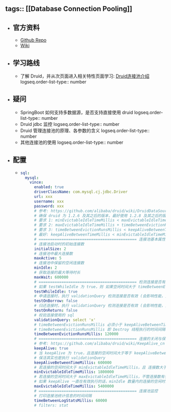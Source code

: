 tags:: [[Database Connection Pooling]]
---

- ## 官方资料
	- [Github Repo](https://github.com/alibaba/druid)
	- [Wiki](https://github.com/alibaba/druid/wiki/%E9%A6%96%E9%A1%B5)
- ## 学习路线
	- 了解 Druid，并从次页面进入相关特性页面学习: [Druid连接池介绍](https://github.com/alibaba/druid/wiki/Druid%E8%BF%9E%E6%8E%A5%E6%B1%A0%E4%BB%8B%E7%BB%8D)
	  logseq.order-list-type:: number
- ## 疑问
	- SpringBoot 如何支持多数据源，是否支持直接使用 druid
	  logseq.order-list-type:: number
	- Druid jdbc 监控
	  logseq.order-list-type:: number
	- Druid 管理连接池的原理、各参数的含义
	  logseq.order-list-type:: number
	- 其他连接池的使用
	  logseq.order-list-type:: number
- ## 配置
	- ``` yml
	  sql:
	    mysql:
	      vince:
	        enabled: true
	        driverClassName: com.mysql.cj.jdbc.Driver
	        url: xxx
	        username: xxx
	        password: xxx
	        # 参考: https://github.com/alibaba/druid/wiki/DruidDataSource%E9%85%8D%E7%BD%AE%E5%B1%9E%E6%80%A7%E5%88%97%E8%A1%A8
	        # 确保 druid 为 1.2.6 及其之后的版本，最好使用 1.2.8 及其之后的版本
	        # 要求 1: minEvictableIdleTimeMillis < maxEvictableIdleTimeMillis
	        # 要求 2: maxEvictableIdleTimeMillis + timeBetweenEvictionRunsMillis < mysql 会话的 wait_timeout
	        # 要求 3: timeBetweenEvictionRunsMillis < keepAliveBetweenTimeMillis
	        # 最好: keepAliveBetweenTimeMillis < minEvictableIdleTimeMillis
	        # =========================================== 连接池基本属性
	        # 连接池启动时的初始连接数
	        initialSize: 2
	        # 连接池中最大连接数
	        maxActive: 5
	        # 连接池中保留的空闲连接数
	        minIdle: 2
	        # 获取连接的最大等待时长
	        maxWait: 600000
	        # =========================================== 检测连接是否有效
	        # 如果 testWhileIdle 为 true，则 如果空闲时间大于 timeBetweenEvictionRunsMillis ，执行 validationQuery 检测连接是否有效
	        testWhileIdle: true
	        # 申请连接时，执行 validationQuery 检测连接是否有效 (会影响性能，建议 false)
	        testOnBorrow: false
	        # 归还连接时，执行 validationQuery 检测连接是否有效 (会影响性能，建议 false)
	        testOnReturn: false
	        # 校验连接使用的 sql
	        validationQuery: select 'x'
	        # timeBetweenEvictionRunsMillis 必须小于 keepAliveBetweenTimeMillis (默认 60000 * 2)，否则会报错
	        # timeBetweenEvictionRunsMillis 即 Destroy 线程执行的时间间隔
	        timeBetweenEvictionRunsMillis: 120000
	        # =========================================== 连接的关闭与保活
	        # 参考: https://github.com/alibaba/druid/wiki/KeepAlive_cn
	        keepAlive: true
	        # 当 keepAlive 为 true，且连接的空闲时间大于等于 keepAliveBetweenTimeMillis 而 小于 timeBetweenEvictionRunsMillis ，才能触发保活
	        # 保活其实也是执行 validationQuery
	        keepAliveBetweenTimeMillis: 600000
	        # 若连接的空闲时间大于 minEvictableIdleTimeMillis，且 连接数大于 minIdle 时，则被 destroy 线程 驱逐
	        minEvictableIdleTimeMillis: 1800000
	        # 若连接的空闲时间大于 maxEvictableIdleTimeMillis，不管连接数有多少，都会被 destroy 线程 驱逐
	        # 如果 keepAlive 一直在有效执行的话，minIdle 数量内的连接的空闲时间不会到达 maxEvictableIdleTimeMillis
	        maxEvictableIdleTimeMillis: 5400000
	        # =========================================== 连接池监控
	        # 打印连接池统计信息的时间间隔
	        timeBetweenLogStatsMillis: 60000
	        # filters: stat
	  ```